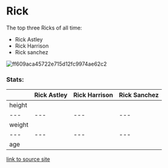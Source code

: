 # Rick

The top three Ricks of all time:

* Rick Astley
* Rick Harrison
* Rick sanchez

![ff609aca45722e715d12fc9974ae62c2](https://user-images.githubusercontent.com/100781871/156579945-0a0b7861-fdb8-45b2-94b9-f7c0b776d47b.gif)

### Stats:

|   |Rick Astley|Rick Harrison|Rick Sanchez|
|---|---|---|---|
|height||||
|---|---|---|---|
|weight||||
|---|---|---|---|
|age||||




[link to source site](https://replit.com/@james54/RICK#index.html)
